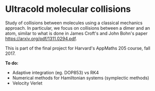 # Ultracold molecular collisions

Study of collisions between molecules using a classical mechanics approach. In particular, we focus on collisions between a dimer and an atom, similar to what is done in James Croft's and John Bohn's paper https://arxiv.org/pdf/1311.0294.pdf. 

This is part of the final project for Harvard's AppMaths 205 course, fall 2017.  

<b>To do:</b>

- Adaptive integration (eg. DOP853) vs RK4
- Numerical methods for Hamiltonian systems (symplectic methods)
- Velocity Verlet
